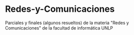 # Redes-y-Comunicaciones
Parciales y finales (algunos resueltos) de la materia "Redes y Comunicaciones" de la facultad de informática UNLP
